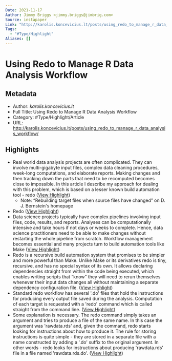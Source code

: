 ```yaml
---
Date: 2021-11-17
Author: Jimmy Briggs <jimmy.briggs@jimbrig.com>
Source: instapaper
Link: "http://karolis.koncevicius.lt/posts/using_redo_to_manage_r_data_analysis_workflow/"
Tags:
  - "#Type/Highlight"
Aliases: []
---
```


# Using Redo to Manage R Data Analysis Workflow

## Metadata

* Author: *karolis.koncevicius.lt*
* Full Title: Using Redo to Manage R Data Analysis Workflow
* Category: #Type/Highlight/Article
* URL: http://karolis.koncevicius.lt/posts/using_redo_to_manage_r_data_analysis_workflow/

## Highlights

* Real world data analysis projects are often complicated. They can involve multi-gigabyte input files, complex data cleaning procedures, week-long computations, and elaborate reports. Making changes and then tracking down the parts that need to be recomputed becomes close to impossible. In this article I describe my approach for dealing with this problem, which is based on a lesser known build automation tool - redo ([View Highlight](https://instapaper.com/read/1353717734/14361631))
  * Note: “Rebuilding target files when source files have changed” on D. J. Bernstein's homepage
* Redo ([View Highlight](https://instapaper.com/read/1353717734/14361632))
* Data science projects typically have complex pipelines involving input files, code, results, and reports. Analyses can be computationally intensive and take hours if not days or weeks to complete. Hence, data science practitioners need to be able to make changes without restarting the whole pipeline from scratch. Workflow management becomes essential and many projects turn to build automation tools like Make ([View Highlight](https://instapaper.com/read/1353717734/14361633))
* Redo is a recursive build automation system that promises to be simpler and more powerful than Make. Unlike Make or its derivatives redo is tiny, recursive, and has no special syntax of its own. It allows declaring dependencies straight from within the code being executed, which enables writing scripts that “know” they will need to rerun themselves whenever their input data changes all without maintaining a separate dependency configuration file. ([View Highlight](https://instapaper.com/read/1353717734/14361635))
* Standard redo workflow has several '.do' files that hold the instructions for producing every output file saved during the analysis. Computation of each target is requested with a 'redo' command which is called straight from the command line. ([View Highlight](https://instapaper.com/read/1353717734/14361637))
* Some explanation is necessary. The redo command simply takes an argument and tries to produce a file of the same name. In this case the argument was 'rawdata.rds' and, given the command, redo starts looking for instructions about how to produce it. The rule for storing instructions is quite simple - they are stored in a separate file with a name constructed by adding a '.do' suffix to the original argument. In other words - redo looks for instructions about producing 'rawdata.rds' file in a file named 'rawdata.rds.do'. ([View Highlight](https://instapaper.com/read/1353717734/14361644))
